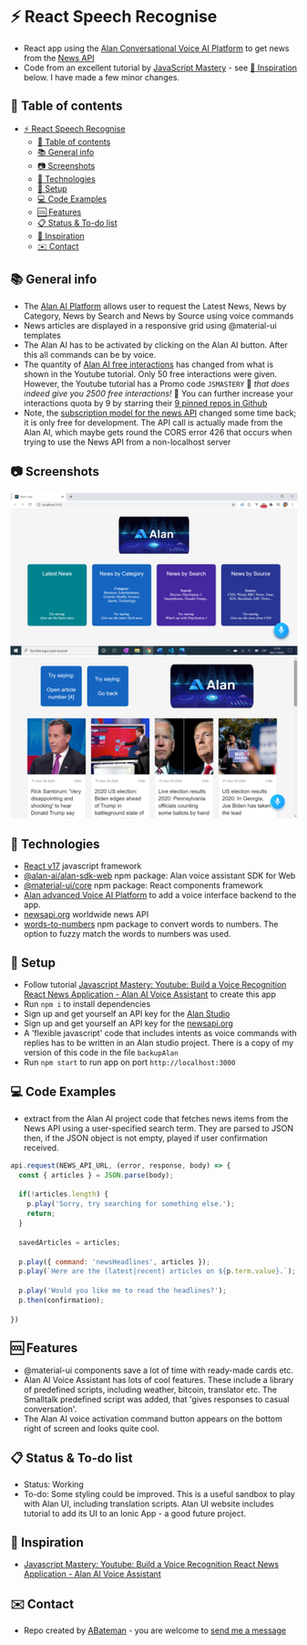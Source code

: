 # :zap: React Speech Recognise

* React app using the [Alan Conversational Voice AI Platform](https://alan.app/platform) to get news from the [News API](https://newsapi.org/)
* Code from an excellent tutorial by [JavaScript Mastery](https://www.youtube.com/channel/UCmXmlB4-HJytD7wek0Uo97A) - see [:clap: Inspiration](#clap-inspiration) below. I have made a few minor changes.

## :page_facing_up: Table of contents

* [:zap: React Speech Recognise](#zap-react-speech-recognise)
  * [:page_facing_up: Table of contents](#page_facing_up-table-of-contents)
  * [:books: General info](#books-general-info)
  * [:camera: Screenshots](#camera-screenshots)
  * [:signal_strength: Technologies](#signal_strength-technologies)
  * [:floppy_disk: Setup](#floppy_disk-setup)
  * [:computer: Code Examples](#computer-code-examples)
  * [:cool: Features](#cool-features)
  * [:clipboard: Status & To-do list](#clipboard-status--to-do-list)
  * [:clap: Inspiration](#clap-inspiration)
  * [:envelope: Contact](#envelope-contact)

## :books: General info

* The [Alan AI Platform](https://alan.app/docs/tutorials/how-tos) allows user to request the Latest News, News by Category, News by Search and News by Source using voice commands
* News articles are displayed in a responsive grid using @material-ui templates
* The Alan AI has to be activated by clicking on the Alan AI button. After this all commands can be by voice.
* The quantity of [Alan AI free interactions](https://studio.alan.app/billing) has changed from what is shown in the Youtube tutorial. Only 50 free interactions were given. However, the Youtube tutorial has a Promo code `JSMASTERY` :clap: _that does indeed give you 2500 free interactions!_ :clap: You can further increase your interactions quota by 9 by starring their [9 pinned repos in Github](https://github.com/alan-ai)
* Note, the [subscription model for the news API](https://newsapi.org/pricing) changed some time back; it is only free for development. The API call is actually made from the Alan AI, which maybe gets round the CORS error 426 that occurs when trying to use the News API from a non-localhost server

## :camera: Screenshots

![screen print](./img/alan.png)
![screen print](./img/news.png)

## :signal_strength: Technologies

* [React v17](https://www.python.org/) javascript framework
* [@alan-ai/alan-sdk-web](https://www.npmjs.com/package/@alan-ai/alan-sdk-web) npm package: Alan voice assistant SDK for Web
* [@material-ui/core](https://www.npmjs.com/package/@material-ui/core) npm package: React components framework
* [Alan advanced Voice AI Platform](https://alan.app/docs/usage/about) to add a voice interface backend to the app.
* [newsapi.org](https://newsapi.org/) worldwide news API
* [words-to-numbers](https://www.npmjs.com/package/words-to-numbers) npm package to convert words to numbers. The option to fuzzy match the words to numbers was used.

## :floppy_disk: Setup

* Follow tutorial [Javascript Mastery: Youtube: Build a Voice Recognition React News Application - Alan AI Voice Assistant](https://www.youtube.com/watch?v=rqw3OftE5sA) to create this app
* Run `npm i` to install dependencies
* Sign up and get yourself an API key for the [Alan Studio](https://alan.app/docs/usage/getting-started)
* Sign up and get yourself an API key for the [newsapi.org](https://newsapi.org/docs/get-started)
* A 'flexible javascript' code that includes intents as voice commands with replies has to be written in an Alan studio project. There is a copy of my version of this code in the file `backupAlan`
* Run `npm start` to run app on port `http://localhost:3000`

## :computer: Code Examples

* extract from the Alan AI project code that fetches news items from the News API using a user-specified search term. They are parsed to JSON then, if the JSON object is not empty, played if user confirmation received.

```javascript
api.request(NEWS_API_URL, (error, response, body) => {
  const { articles } = JSON.parse(body);

  if(!articles.length) {
    p.play('Sorry, try searching for something else.');
    return;
  }

  savedArticles = articles;

  p.play({ command: 'newsHeadlines', articles });
  p.play(`Here are the (latest|recent) articles on ${p.term.value}.`);

  p.play('Would you like me to read the headlines?');
  p.then(confirmation);

})
```

## :cool: Features

* @material-ui components save a lot of time with ready-made cards etc.
* Alan AI Voice Assistant has lots of cool features. These include a library of predefined scripts, including weather, bitcoin, translator etc. The Smalltalk predefined script was added, that 'gives responses to casual conversation'.
* The Alan AI voice activation command button appears on the bottom right of screen and looks quite cool.

## :clipboard: Status & To-do list

* Status: Working
* To-do: Some styling could be improved. This is a useful sandbox to play with Alan UI, including translation scripts. Alan UI website includes tutorial to add its UI to an Ionic App - a good future project.

## :clap: Inspiration

* [Javascript Mastery: Youtube: Build a Voice Recognition React News Application - Alan AI Voice Assistant](https://www.youtube.com/watch?v=rqw3OftE5sA)

## :envelope: Contact

* Repo created by [ABateman](https://www.andrewbateman.org) - you are welcome to [send me a message](https://andrewbateman.org/contact)
